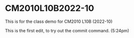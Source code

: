 # CM2010L10B2022-10
This is for the class demo for CM2010 L10B (2022-10)

This is the first edit, to try out the commit command. (5:24pm)
